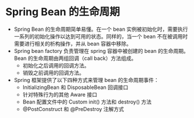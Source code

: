 # Spring Bean 的生命周期

- Spring Bean 的生命周期简单易懂。在一个 bean 实例被初始化时，需要执行一系列的初始化操作以达到可用的状态。同样的，当一个 bean 不在被调用时需要进行相关的析构操作，并从 bean 容器中移除。
- Spring bean factory 负责管理在 spring 容器中被创建的 bean 的生命周期。Bean 的生命周期由两组回调（call back）方法组成。
  - 初始化之后调用的回调方法。
  - 销毁之前调用的回调方法。
- Spring 框架提供了以下四种方式来管理 bean 的生命周期事件：
  - InitializingBean 和 DisposableBean 回调接口
  - 针对特殊行为的其他 Aware 接口
  - Bean 配置文件中的 Custom init() 方法和 destroy() 方法
  - @PostConstruct 和 @PreDestroy 注解方式